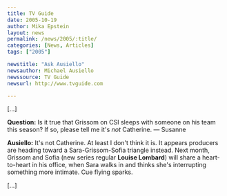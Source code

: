 ```yaml
---
title: TV Guide
date: 2005-10-19
author: Mika Epstein
layout: news
permalink: /news/2005/:title/
categories: [News, Articles]
tags: ["2005"]

newstitle: "Ask Ausiello"
newsauthor: Michael Ausiello  
newssource: TV Guide  
newsurl: http://www.tvguide.com  

---
```

[...]

**Question:** Is it true that Grissom on CSI sleeps with someone on his team this season? If so, please tell me it's *not* Catherine. &#8212; Susanne

**Ausiello:** It's not Catherine. At least I don't think it is. It appears producers are heading toward a Sara-Grissom-Sofia triangle instead. Next month, Grissom and Sofia (new series regular **Louise Lombard**) will share a heart-to-heart in his office, when Sara walks in and thinks she's interrupting something more intimate. Cue flying sparks.

[...]


